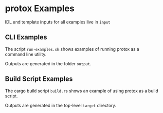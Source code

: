 # protox Examples

IDL and template inputs for all examples live in `input`

## CLI Examples

The script `run-examples.sh` shows examples of running protox as a command line utility.

Outputs are generated in the folder `output`.

## Build Script Examples

The cargo build script `build.rs` shows an example of using protox as a build script.

Outputs are generated in the top-level `target` directory.
